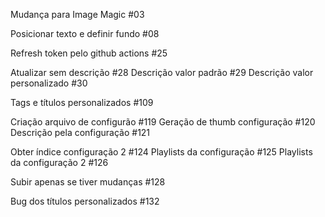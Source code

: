 

Mudança para Image Magic #03




Posicionar texto e definir fundo #08
















Refresh token pelo github actions #25


Atualizar sem descrição #28
Descrição valor padrão #29
Descrição valor personalizado #30














































































Tags e títulos personalizados #109









Criação arquivo de configurão #119
Geração de thumb configuração #120
Descrição pela configuração #121


Obter índice configuração 2 #124
Playlists da configuração #125
Playlists da configuração 2 #126

Subir apenas se tiver mudanças #128



Bug dos títulos personalizados #132
